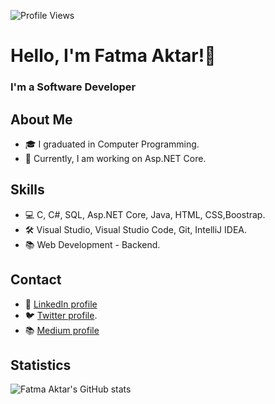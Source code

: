 ![Profile Views](https://komarev.com/ghpvc/?username=kadirnar&style=flat)
# Hello, I'm Fatma Aktar!👋  
### I'm a Software Developer

## About Me

- 🎓 I graduated in Computer Programming.
- 🌱 Currently, I am working on Asp.NET Core.


## Skills

- 💻 C, C#, SQL, Asp.NET Core, Java, HTML, CSS,Boostrap.
- 🛠 Visual Studio, Visual Studio Code, Git, IntelliJ IDEA.
- 📚 Web Development - Backend.

## Contact

- 💼 [LinkedIn profile](https://www.linkedin.com/in/fatma-aktar-414521233/)
- 🐦 [Twitter profile](https://twitter.com/ftm_ktr).
- 📚 [Medium profile](https://medium.com/@fatmaaktar)

## Statistics


  ![Fatma Aktar's GitHub stats](https://github-readme-stats.vercel.app/api?username=Fatmaaktar&show_icons=true&theme=radical\&rank_icon=percentile)


